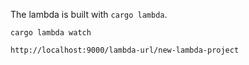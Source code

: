The lambda is built with `cargo lambda`.

`cargo lambda watch`

`http://localhost:9000/lambda-url/new-lambda-project`

